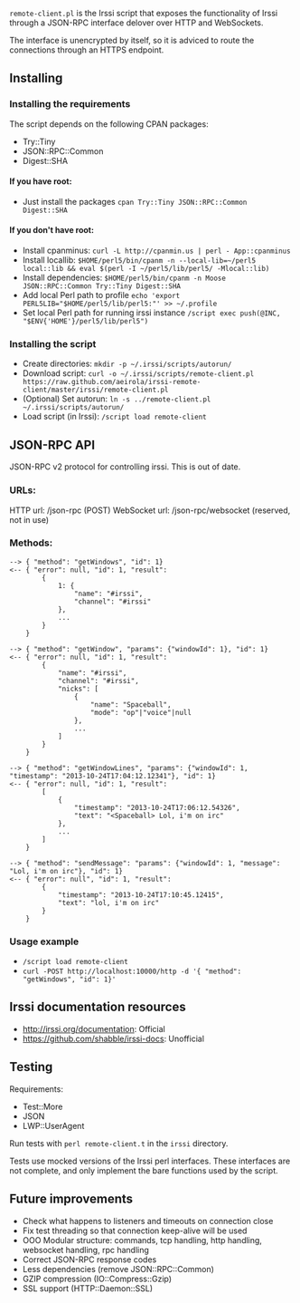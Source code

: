 `remote-client.pl` is the Irssi script that exposes the functionality of Irssi through a JSON-RPC interface delover over HTTP and WebSockets.

The interface is unencrypted by itself, so it is adviced to route the connections through an HTTPS endpoint.

Installing
----------

### Installing the requirements

The script depends on the following CPAN packages:
 * Try::Tiny
 * JSON::RPC::Common
 * Digest::SHA

#### If you have root:
 * Just install the packages `cpan Try::Tiny JSON::RPC::Common Digest::SHA`

#### If you don't have root:
 * Install cpanminus: `curl -L http://cpanmin.us | perl - App::cpanminus`
 * Install locallib: `$HOME/perl5/bin/cpanm -n --local-lib=~/perl5 local::lib && eval $(perl -I ~/perl5/lib/perl5/ -Mlocal::lib)`
 * Install dependencies: `$HOME/perl5/bin/cpanm -n Moose JSON::RPC::Common Try::Tiny Digest::SHA`
 * Add local Perl path to profile `echo 'export PERL5LIB="$HOME/perl5/lib/perl5:"' >> ~/.profile`
 * Set local Perl path for running irssi instance `/script exec push(@INC, "$ENV{'HOME'}/perl5/lib/perl5")`

### Installing the script
 * Create directories: `mkdir -p ~/.irssi/scripts/autorun/`
 * Download script: `curl -o ~/.irssi/scripts/remote-client.pl https://raw.github.com/aeirola/irssi-remote-client/master/irssi/remote-client.pl`
 * (Optional) Set autorun: `ln -s ../remote-client.pl ~/.irssi/scripts/autorun/`
 * Load script (in Irssi): `/script load remote-client`


JSON-RPC API
------------

JSON-RPC v2 protocol for controlling irssi. This is out of date.


### URLs:
HTTP url: /json-rpc (POST)
WebSocket url: /json-rpc/websocket (reserved, not in use)


### Methods:

```
--> { "method": "getWindows", "id": 1}
<-- { "error": null, "id": 1, "result": 
		{
			1: {
				"name": "#irssi",
				"channel": "#irssi"
			},
			...
		}
	}
```

```
--> { "method": "getWindow", "params": {"windowId": 1}, "id": 1}
<-- { "error": null, "id": 1, "result": 
		{
			"name": "#irssi",
			"channel": "#irssi",
			"nicks": [
				{
					"name": "Spaceball",
					"mode": "op"|"voice"|null
				},
				...
			]
		}
	}
```

```
--> { "method": "getWindowLines", "params": {"windowId": 1, "timestamp": "2013-10-24T17:04:12.12341"}, "id": 1}
<-- { "error": null, "id": 1, "result": 
		[
			{
				"timestamp": "2013-10-24T17:06:12.54326",
				"text": "<Spaceball> Lol, i'm on irc"
			},
			...
		]
	}
```

```
--> { "method": "sendMessage": "params": {"windowId": 1, "message": "Lol, i'm on irc"}, "id": 1}
<-- { "error": null", "id": 1, "result": 
		{
			"timestamp": "2013-10-24T17:10:45.12415",
			"text": "lol, i'm on irc"
		}
	}
```


### Usage example

* `/script load remote-client`
* `curl -POST http://localhost:10000/http -d '{ "method": "getWindows", "id": 1}'`


Irssi documentation resources
-----------------------------
* http://irssi.org/documentation: Official
* https://github.com/shabble/irssi-docs: Unofficial


Testing
-------

Requirements:
 * Test::More
 * JSON
 * LWP::UserAgent

Run tests with `perl remote-client.t` in the `irssi` directory. 

Tests use mocked versions of the Irssi perl interfaces. These interfaces are not complete, and only implement the bare functions used by the script.


Future improvements
-------------------
 - Check what happens to listeners and timeouts on connection close
 - Fix test threading so that connection keep-alive will be used
 - OOO Modular structure: commands, tcp handling, http handling, websocket handling, rpc handling
 - Correct JSON-RPC response codes
 - Less dependencies (remove JSON::RPC::Common)
 - GZIP compression (IO::Compress::Gzip)
 - SSL support (HTTP::Daemon::SSL)


